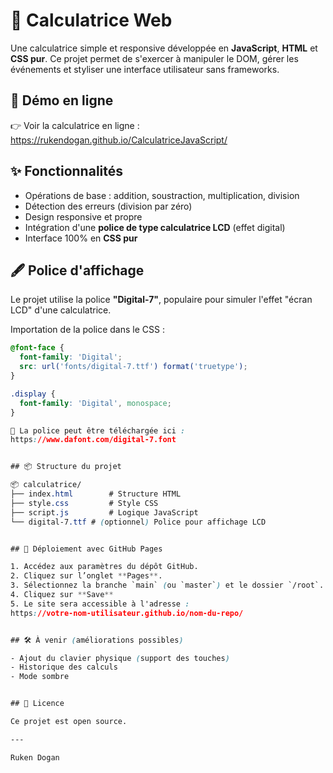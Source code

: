 ﻿# 🧮 Calculatrice Web

Une calculatrice simple et responsive développée en **JavaScript**, **HTML** et **CSS pur**. Ce projet permet de s'exercer à manipuler le DOM, gérer les événements et styliser une interface utilisateur sans frameworks.


## 🔗 Démo en ligne

👉 Voir la calculatrice en ligne : https://rukendogan.github.io/CalculatriceJavaScript/


## ✨ Fonctionnalités

- Opérations de base : addition, soustraction, multiplication, division
- Détection des erreurs (division par zéro)
- Design responsive et propre
- Intégration d'une **police de type calculatrice LCD** (effet digital)
- Interface 100% en **CSS pur**


## 🖋️ Police d'affichage

Le projet utilise la police **"Digital-7"**, populaire pour simuler l'effet "écran LCD" d'une calculatrice.

Importation de la police dans le CSS :

```css
@font-face {
  font-family: 'Digital';
  src: url('fonts/digital-7.ttf') format('truetype');
}

.display {
  font-family: 'Digital', monospace;
}

📌 La police peut être téléchargée ici :
https://www.dafont.com/digital-7.font


## 📦 Structure du projet

📦 calculatrice/
├── index.html        # Structure HTML
├── style.css         # Style CSS
├── script.js         # Logique JavaScript
└── digital-7.ttf # (optionnel) Police pour affichage LCD


## 🚀 Déploiement avec GitHub Pages

1. Accédez aux paramètres du dépôt GitHub.
2. Cliquez sur l’onglet **Pages**.
3. Sélectionnez la branche `main` (ou `master`) et le dossier `/root`.
4. Cliquez sur **Save**
5. Le site sera accessible à l'adresse :
https://votre-nom-utilisateur.github.io/nom-du-repo/


## 🛠️ À venir (améliorations possibles)

- Ajout du clavier physique (support des touches)
- Historique des calculs
- Mode sombre


## 📜 Licence

Ce projet est open source.

---

Ruken Dogan